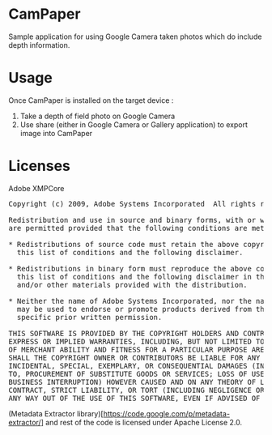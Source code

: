 CamPaper
========

Sample application for using Google Camera taken photos which do include depth information.


Usage
=====

Once CamPaper is installed on the target device :

1. Take a depth of field photo on Google Camera
2. Use share (either in Google Camera or Gallery application) to export image into CamPaper


Licenses
========

Adobe XMPCore

<pre>
Copyright (c) 2009, Adobe Systems Incorporated  All rights reserved.

Redistribution and use in source and binary forms, with or without modification,
are permitted provided that the following conditions are met:

* Redistributions of source code must retain the above copyright notice,
  this list of conditions and the following disclaimer.

* Redistributions in binary form must reproduce the above copyright notice,
  this list of conditions and the following disclaimer in the documentation
  and/or other materials provided with the distribution.

* Neither the name of Adobe Systems Incorporated, nor the names of its contributors
  may be used to endorse or promote products derived from this software without
  specific prior written permission.

THIS SOFTWARE IS PROVIDED BY THE COPYRIGHT HOLDERS AND CONTRIBUTORS "AS IS" AND ANY
EXPRESS OR IMPLIED WARRANTIES, INCLUDING, BUT NOT LIMITED TO, THE IMPLIED WARRANTIES
OF MERCHANT ABILITY AND FITNESS FOR A PARTICULAR PURPOSE ARE DISCLAIMED. IN NO EVENT
SHALL THE COPYRIGHT OWNER OR CONTRIBUTORS BE LIABLE FOR ANY DIRECT, INDIRECT,
INCIDENTAL, SPECIAL, EXEMPLARY, OR CONSEQUENTIAL DAMAGES (INCLUDING, BUT NOT LIMITED
TO, PROCUREMENT OF SUBSTITUTE GOODS OR SERVICES; LOSS OF USE, DATA, OR PROFITS; OR
BUSINESS INTERRUPTION) HOWEVER CAUSED AND ON ANY THEORY OF LIABILITY, WHETHER IN
CONTRACT, STRICT LIABILITY, OR TORT (INCLUDING NEGLIGENCE OR OTHERWISE) ARISING IN
ANY WAY OUT OF THE USE OF THIS SOFTWARE, EVEN IF ADVISED OF THE POSSIBILITY OF SUCH DAMAGE.
</pre>

(Metadata Extractor library)[https://code.google.com/p/metadata-extractor/]
and rest of the code is licensed under Apache License 2.0.
